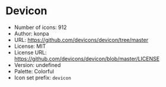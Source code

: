 # Devicon

- Number of icons: 912
- Author: konpa
- URL: https://github.com/devicons/devicon/tree/master
- License: MIT
- License URL: https://github.com/devicons/devicon/blob/master/LICENSE
- Version: undefined
- Palette: Colorful
- Icon set prefix: `devicon`
